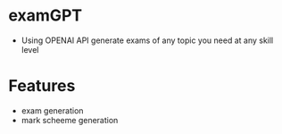 # examGPT
-  Using OPENAI API generate exams of any topic you need at any skill level

# Features
- exam generation
- mark scheeme generation
